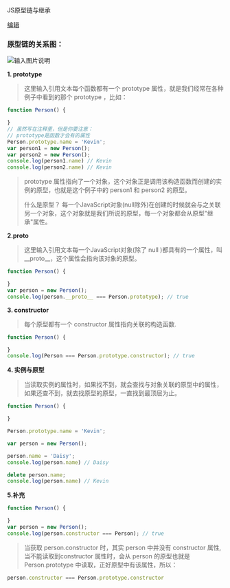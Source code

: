 JS原型链与继承

[编辑](https://gitee.com/zhouxianfei/zhouxf.front.doc/wikis/JS原型链与继承?parent=JavaScript高级语法)

### 原型链的关系图：

![](https://images.gitee.com/uploads/images/2018/1130/192415_8e30712f_1422543.png "输入图片说明")

**1. prototype**

> 这里输入引用文本每个函数都有一个 prototype 属性，就是我们经常在各种例子中看到的那个 prototype ，比如：

```js
function Person() {

}
// 虽然写在注释里，但是你要注意：
// prototype是函数才会有的属性
Person.prototype.name = 'Kevin';
var person1 = new Person();
var person2 = new Person();
console.log(person1.name) // Kevin
console.log(person2.name) // Kevin
```

> prototype 属性指向了一个对象，这个对象正是调用该构造函数而创建的实例的原型，也就是这个例子中的 person1 和 person2 的原型。
>
> 什么是原型？ 每一个JavaScript对象\(null除外\)在创建的时候就会与之关联另一个对象，这个对象就是我们所说的原型，每一个对象都会从原型"继承"属性。

**2.proto**

> 这里输入引用文本每一个JavaScript对象\(除了 null \)都具有的一个属性，叫\_\_proto\_\_，这个属性会指向该对象的原型。

```js
function Person() {

}
var person = new Person();
console.log(person.__proto__ === Person.prototype); // true
```

**3. constructor**

> 每个原型都有一个 constructor 属性指向关联的构造函数.

```js
function Person() {

}
console.log(Person === Person.prototype.constructor); // true
```

**4. 实例与原型**

> 当读取实例的属性时，如果找不到，就会查找与对象关联的原型中的属性，如果还查不到，就去找原型的原型，一直找到最顶层为止。

```js
function Person() {

}

Person.prototype.name = 'Kevin';

var person = new Person();

person.name = 'Daisy';
console.log(person.name) // Daisy

delete person.name;
console.log(person.name) // Kevin
```

**5.补充**

```js
function Person() {

}
var person = new Person();
console.log(person.constructor === Person); // true
```

> 当获取 person.constructor 时，其实 person 中并没有 constructor 属性,当不能读取到constructor 属性时，会从 person 的原型也就是 Person.prototype 中读取，正好原型中有该属性，所以：

```js
person.constructor === Person.prototype.constructor
```



